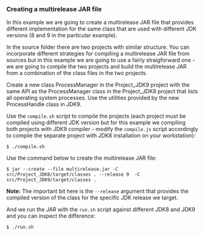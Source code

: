 ### Creating a multirelease JAR file

In this example we are going to create a multirelease JAR file that provides different implementation for the same class that are used with different JDK versions (8 and 9 in the particular example).

In the source folder there are two projects with similar structure. You can incorporate different strategies for compiling a multirelease JAR file from sources but in this example we are going to use a fairly straigforward one - we are going to compile the two projects and build the multirelease JAR from a combination of the class files in the two projects.

Create a new class ProcessManager in the Project_JDK9 project with the same API as the ProcessManager class in the Project_JDK8 project that lists all operating system processes. Use the utilities provided by the new ProcessHandle class in JDK9.

Use the `compile.sh` script to compile the projects (each project must be compiled using different JDK version but for this example we compiling both projects with JDK9 compiler - modify the `compile.js` script accordingly to compile the separate project with JDK8 installation on your workstation):

    $ ./compile.sh

Use the command below to create the multirelease JAR file:

    $ jar --create --file multirelease.jar -C src/Project_JDK8/target/classes . --release 9  -C src/Project_JDK9/target/classes .

**Note:** The important bit here is the `--release` argument that provides the compiled version of the class for the specific JDK release we target.

And we run the JAR with the `run.sh` script against different JDK8 and JDK9 and you can inspect the difference:
	    
    $ ./run.sh
    
